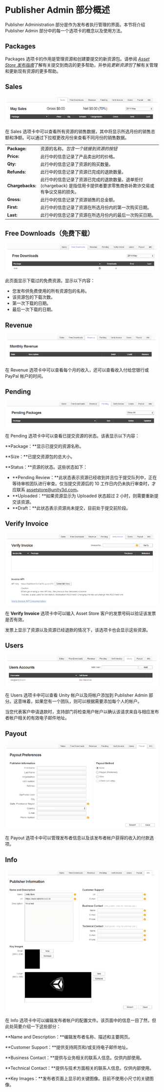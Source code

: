 Publisher Admin 部分概述
======================

Publisher Administration 部分是作为发布者执行管理的界面。本节将介绍 Publisher Admin 部分中的每一个选项卡的概念以及使用方法。

Packages
-----

Packages 选项卡的作用是管理资源和创建要提交的新资源包。请参阅 [*Asset Store 发布指南*](AssetStorePublishingGuide.html)了解有关提交到商店的更多帮助，并参阅*更新资源包*了解有关管理和更新现有资源的更多帮助。

Sales
-----

![](../uploads/Main/AssetStorePublishing-Sales.png) 

在 Sales 选项卡中可以查看所有资源的销售数据，其中将显示所选月份的销售总额和净额。可以通过下拉框更改月份来查看不同月份的销售数据。

|||
|:---|:---|
| **Package:** | 资源的名称。*包含一个链接到资源的按钮*|
| **Price:** | 此行中的信息记录了产品卖出时的价格。 |
| **Qty:** | 此行中的信息记录了资源的购买数量。 |
| **Refunds:** | 此行中的信息记录了资源已完成的退款数量。 |
| **Chargebacks:** | 此行中的信息记录了资源已完成的退款数量。退单拒付 (chargeback) 是指信用卡提供者要求零售商弥补欺诈交易或有争议交易的损失。 |
| **Gross:** | 此行中的信息记录了资源销售的总金额。 |
| **First:** | 此行中的信息记录了资源在所选月份内的第一次购买日期。 |
| **Last:** | 此行中的信息记录了资源在所选月份内的最后一次购买日期。 |


Free Downloads（免费下载）
----------

![](../uploads/Main/AssetStorePublishing-FreeDownloads.png) 

此页面显示下载过的免费资源。显示以下内容：

* 您发布供免费使用的所有资源包的名称。
* 该资源包的下载次数。
* 第一次下载的日期。
* 最后一次下载的日期。

Revenue
-------

![](../uploads/Main/AssetStorePublishing-MonthlyRevenue.png) 

在 Revenue 选项卡中可以查看每个月的收入，还可以查看收入付给您银行或 PayPal 帐户的时间。


Pending
-------

![](../uploads/Main/AssetStorePublishing-PendingPackages.png) 

在 Pending 选项卡中可以查看已提交资源的状态。该表显示以下内容：

 **Package：**显示已提交的资源名称。
 
 **Size：**已提交资源包的总大小。
 
 **Status：**资源的状态。这些状态如下：

* **Pending Review：**此状态表示资源已经收到并且位于提交队列中，正在等待审核团队进行审查。仅当提交资源后的 10 工作日内仍未执行审查时，才应联系 assetstore@unity3d.com。
* **Uploaded：**如果资源显示为 Uploaded 状态超过 2 小时，则需要重新提交该资源。
* **Draft：**此状态表示资源尚未提交，目前处于提交前阶段。

Verify Invoice
-----------

![](../uploads/Main/AssetStorePublishing-VerifyInvoice.png) 

在 **Verify Invoice** 选项卡中可以输入 Asset Store 客户的发票号码以验证该发票是否有效。

发票上显示了资源以及资源已经退款的情况下，该选项卡也会显示这些资源。

Users
-----

![](../uploads/Main/AssetStorePublishing-UsersAccounts.png) 


在 Users 选项卡中可以查看 Unity 帐户以及将帐户添加到 Publisher Admin 部分。这意味着，如果您有一个团队，则可以根据需要添加每个人的帐户。

当您代表客户申请退款时，支持部门将检查用户帐户以确认该请求来自与相应发布者帐户相关的有效电子邮件地址。

Payout
-------

![](../uploads/Main/AssetStorePublishing-PayoutPreferences.png) 

在 Payout 选项卡中可以管理发布者信息以及该发布者帐户获得的收入的付款选项。


Info
----

![](../uploads/Main/AssetStorePublishing-PublisherInformation.png) 


在 Info 选项卡中可以编辑发布者帐户的配置文件。该页面中的信息一目了然，但此处简要介绍一下这些部分：

**Name and Description：**编辑发布者名称、描述和主要网页。

**Customer Support：**提供支持网页和/或支持电子邮件地址。

**Business Contact：**提供与业务相关的联系人信息。仅供内部使用。

**Technical Contact：**提供与技术方面相关的联系人信息。仅供内部使用。

**Key Images：**发布者页面上显示的关键图像。目前不使用小尺寸的关键图像。
